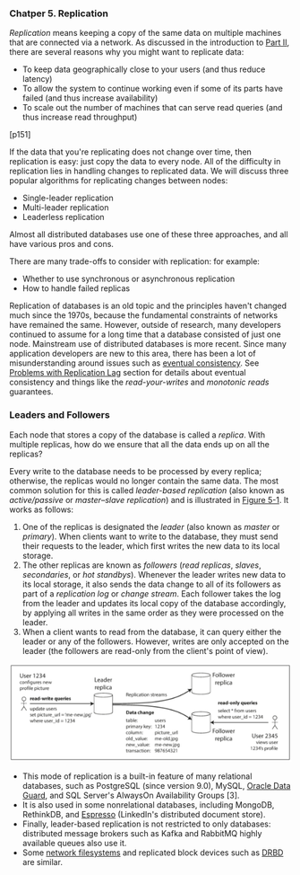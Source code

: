 ### **Chatper 5. Replication**

*Replication* means keeping a copy of the same data on multiple machines that are connected via a network. As discussed in the introduction to [Part II](part2.md), there are several reasons why you might want to replicate data:

* To keep data geographically close to your users (and thus reduce latency)
* To allow the system to continue working even if some of its parts have failed (and thus increase availability)
* To scale out the number of machines that can serve read queries (and thus increase read throughput)

[p151]

If the data that you're replicating does not change over time, then replication is easy: just copy the data to every node. All of the difficulty in replication lies in handling changes to replicated data. We will discuss three popular algorithms for replicating changes between nodes:

* Single-leader replication
* Multi-leader replication
* Leaderless replication

Almost all distributed databases use one of these three approaches, and all have various pros and cons.

There are many trade-offs to consider with replication: for example:

* Whether to use synchronous or asynchronous replication
* How to handle failed replicas

Replication of databases is an old topic and the principles haven't changed much since the 1970s, because the fundamental constraints of networks have remained the same. However, outside of research, many developers continued to assume for a long time that a database consisted of just one node. Mainstream use of distributed databases is more recent. Since many application developers are new to this area, there has been a lot of misunderstanding around issues such as [eventual consistency](https://en.wikipedia.org/wiki/Eventual_consistency). See [Problems with Replication Lag](#problems-with-replication-lag) section for details about eventual consistency and things like the *read-your-writes* and *monotonic reads* guarantees.

### Leaders and Followers

Each node that stores a copy of the database is called a *replica*. With multiple replicas, how do we ensure that all the data ends up on all the replicas?

Every write to the database needs to be processed by every replica; otherwise, the replicas would no longer contain the same data. The most common solution for this is called *leader-based replication* (also known as *active/passive* or *master–slave replication*) and is illustrated in [Figure 5-1](figure_5-1.png). It works as follows:

1. One of the replicas is designated the *leader* (also known as *master* or *primary*).  When clients want to write to the database, they must send their requests to the leader, which first writes the new data to its local storage.
2. The other replicas are known as *followers* (*read replicas*, *slaves*, *secondaries*, or *hot standbys*). Whenever the leader writes new data to its local storage, it also sends the data change to all of its followers as part of a *replication log* or *change stream*. Each follower takes the log from the leader and updates its local copy of the database accordingly, by applying all writes in the same order as they were processed on the leader.
3. When a client wants to read from the database, it can query either the leader or any of the followers. However, writes are only accepted on the leader (the followers are read-only from the client's point of view).

[![Figure 5-1. Leader-based (master–slave) replication.](figure_5-1_600.png)](figure_5-1.png "Figure 5-1. Leader-based (master–slave) replication.")

* This mode of replication is a built-in feature of many relational databases, such as PostgreSQL (since version 9.0), MySQL, [Oracle Data Guard](https://en.wikipedia.org/wiki/Oracle_Data_Guard), and SQL Server's AlwaysOn Availability Groups [3].
* It is also used in some nonrelational databases, including MongoDB, RethinkDB, and [Espresso](https://engineering.linkedin.com/espresso/introducing-espresso-linkedins-hot-new-distributed-document-store) (LinkedIn's distributed document store).
* Finally, leader-based replication is not restricted to only databases: distributed message brokers such as Kafka  and RabbitMQ highly available queues also use it.
* Some [network filesystems](https://en.wikipedia.org/wiki/Clustered_file_system#Distributed_file_systems) and replicated block devices such as [DRBD](https://en.wikipedia.org/wiki/Distributed_Replicated_Block_Device) are similar.
